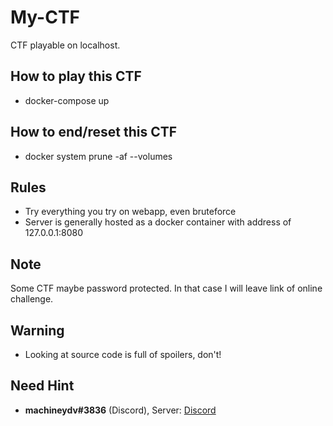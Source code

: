 # My-CTF
CTF playable on localhost.

## How to play this CTF
* docker-compose up

## How to end/reset this CTF
* docker system prune -af --volumes

## Rules
* Try everything you try on webapp, even bruteforce
* Server is generally hosted as a docker container with address of 127.0.0.1:8080

## Note
Some CTF maybe password protected. In that case I will leave link of online challenge. 

## Warning
* Looking at source code is full of spoilers, don't!

## Need Hint
* **machineydv#3836** (Discord), Server:  [Discord](https://discord.gg/ejcswge) 
